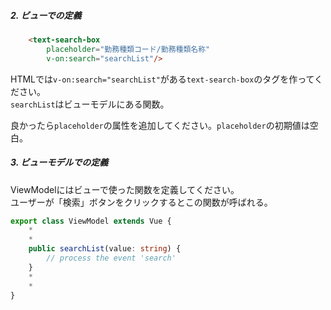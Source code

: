 ##### 2. ビューでの定義

```html
    <text-search-box 
        placeholder="勤務種類コード/勤務種類名称"
        v-on:search="searchList"/>
```

HTMLでは`v-on:search="searchList"`がある`text-search-box`のタグを作ってください。  
`searchList`はビューモデルにある関数。  

良かったら`placeholder`の属性を追加してください。`placeholder`の初期値は空白。

##### 3. ビューモデルでの定義

ViewModelにはビューで使った関数を定義してください。  
ユーザーが「検索」ボタンをクリックするとこの関数が呼ばれる。

```ts
export class ViewModel extends Vue {
    *
    *
    public searchList(value: string) {
        // process the event 'search'
    }
    *
    *
}
```